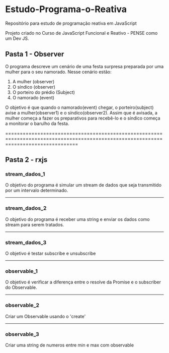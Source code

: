 # Estudo-Programa-o-Reativa
Repositório para estudo de programação reativa em JavaScript

Projeto criado no Curso de JavaScript Funcional e Reativo - PENSE como um Dev JS. 

<h2>Pasta 1 - Observer</h2>

O programa descreve um cenário de uma festa surpresa preparada por uma mulher para o seu namorado. Nesse cenário estão:

1. A mulher (observer)
2. O síndico (observer)
3. O porteiro do prédio (Subject)
4. O namorado (event)

O objetivo é que quando o namorado(event) chegar, o porteiro(subject) avise a mulher(observer1) e o síndico(observer2). 
Assim que é avisada, a mulher começa a fazer os preparativos para recebê-lo e o síndico começa a monitorar o barulho da festa.


=====================================================================================================================================


<h2>Pasta 2 - rxjs</h2>


<h3>stream_dados_1</h3>

O objetivo do programa é simular um stream de dados que seja transmitido por um intervalo determinado. 

---------------------------------------------------------------------------------------------------------

<h3>stream_dados_2</h3>

O objetivo do programa é receber uma string e enviar os dados como stream para serem tratados.

---------------------------------------------------------------------------------------------------------

<h3>stream_dados_3</h3>

O objetivo é testar subscribe e unsubscribe

---------------------------------------------------------------------------------------------------------

<h3>observable_1</h3>

O objetivo é verificar a diferença entre o resolve da Promise e o subscriber do Observable. 

---------------------------------------------------------------------------------------------------------

<h3>observable_2</h3>

Criar um Observable usando o 'create'

---------------------------------------------------------------------------------------------------------

<h3>observable_3</h3>

Criar uma string de numeros entre min e max com observable